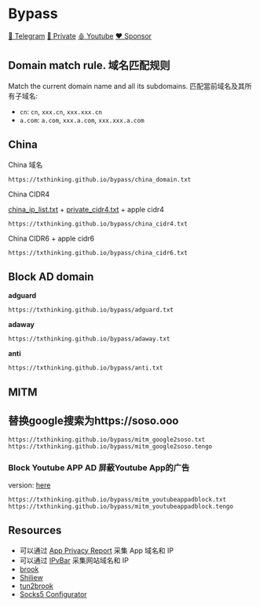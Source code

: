 # Bypass

[🤝 Telegram](https://t.me/brookgroup)
[💬 Private](https://join.txthinking.com)
[🩸 Youtube](https://www.youtube.com/txthinking)
[❤️ Sponsor](https://github.com/sponsors/txthinking)

## Domain match rule. 域名匹配规则

Match the current domain name and all its subdomains. 匹配當前域名及其所有子域名:

-   `cn`: `cn`, `xxx.cn`, `xxx.xxx.cn`
-   `a.com`: `a.com`, `xxx.a.com`, `xxx.xxx.a.com`

## China

China 域名

```
https://txthinking.github.io/bypass/china_domain.txt
```

China CIDR4

[china_ip_list.txt](https://github.com/17mon/china_ip_list) + [private_cidr4.txt](https://github.com/txthinking/bypass/blob/master/private_cidr4.txt) + apple cidr4

```
https://txthinking.github.io/bypass/china_cidr4.txt
```

China CIDR6 + apple cidr6

```
https://txthinking.github.io/bypass/china_cidr6.txt
```

## Block AD domain

**adguard**

```
https://txthinking.github.io/bypass/adguard.txt
```

**adaway**

```
https://txthinking.github.io/bypass/adaway.txt
```

**anti**

```
https://txthinking.github.io/bypass/anti.txt
```

## MITM

## 替换google搜索为https://soso.ooo

```
https://txthinking.github.io/bypass/mitm_google2soso.txt
https://txthinking.github.io/bypass/mitm_google2soso.tengo
```

### Block Youtube APP AD 屏蔽Youtube App的广告

version: [here](https://github.com/txthinking/bypass/blob/master/mitm_youtubeappadblock.tengo#L2)

```
https://txthinking.github.io/bypass/mitm_youtubeappadblock.txt
https://txthinking.github.io/bypass/mitm_youtubeappadblock.tengo
```

## Resources

-   可以通过 [App Privacy Report](https://www.txthinking.com) 采集 App 域名和 IP
-   可以通过 [IPvBar](https://chrome.google.com/webstore/detail/ipvbar/copjmgogifdfjkaenpallapiidcpkjbm) 采集网站域名和 IP
-   [brook](https://github.com/txthinking/brook)
-   [Shiliew](https://www.shiliew.com)
-   [tun2brook](https://github.com/txthinking/tun2brook)
-   [Socks5 Configurator](https://chrome.google.com/webstore/detail/hnpgnjkeaobghpjjhaiemlahikgmnghb)
